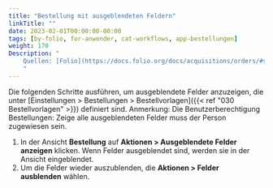 ```yaml
---
title: "Bestellung mit ausgeblendeten Feldern"
linkTitle: ""
date: 2023-02-01T00:00:00-00:00
tags: [by-folio, for-anwender, cat-workflows, app-bestellungen]
weight: 170
Description: "
    Quellen: [Folio](https://docs.folio.org/docs/acquisitions/orders/#showing-hidden-fields) <!-- & [GBV](https://info.gebev.de/display/FOLIOGBVEXTERN/Folio:+Bestellung+mit+ausgeblendeten+Feldern) -->
    "
---
```


Die folgenden Schritte ausführen, um ausgeblendete Felder anzuzeigen, die unter [Einstellungen > Bestellungen > Bestellvorlagen]({{< ref "030 Bestellvorlagen" >}}) definiert sind. Anmerkung: Die Benutzerberechtigung Bestellungen: Zeige alle ausgeblendeten Felder muss der Person zugewiesen sein.

1.  In der Ansicht **Bestellung** auf **Aktionen > Ausgeblendete Felder anzeigen** klicken. Wenn Felder ausgeblendet sind, werden sie in der Ansicht eingeblendet.
2.  Um die Felder wieder auszublenden, die **Aktionen > Felder ausblenden** wählen.

